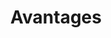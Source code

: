 ---
draft: false
layout: blocks
title: Avantages
url: /avantages
image: /images/uploads/illu-business-plan.svg
hero:
  title: Les avantages de Lawyerify
blocks:
  - name: editorial
    direction: rtl
    title: Un CMS orienté métier
    text: >-
     Grâce à son espace administration dédié aux cabinets d’avocats, la mise à jour de contenu est grandement facilité.

     Que vous aillez des associés, collaborateurs, jurites…
    cta: 
      text: En savoir plus sur le CMS Lawyerify
      url: /avantages/cms-oriente-metier
    image: /images/uploads/illu-website.svg
  - name: editorial
    direction: ltr
    title: Sécurité maximale
    text: >-
     Les sites web Lawyerify sont sécurisés, parce que ces sites utilisent la technologie Jamstack, il n'y a donc pas de langage serveur, ni de base de données, donc aucun risque de hacking par la couche applicative.
    cta: 
      text: En savoir plus sur la sécurité
      url: /avantages/securite-maximale
    image: /images/uploads/illu-password.svg
  - name: editorial
    direction: rtl
    title: Performance optimale grâce à un site web éco-conçu
    text: >-
     L’éco-conception est un des enjeux des prochaines années, nous vous expliquons pourquoi cette façon de concevoir permet d’avoir des sites web performant et ultra rapide.
    cta: 
      text: En savoir plus sur l’éco-conception
      url: /avantages/eco-conception
    image: /images/uploads/illu-settings.svg
  - name: editorial
    direction: ltr
    title: Accessible à tous
    text: >-
     L’accessibilité numérique consiste à rendre les services en ligne accessibles aux personnes en situation de handicap. La direction interministérielle du numérique ([DINUM](https://www.numerique.gouv.fr/dinum/)) édite le référentiel général d’amélioration de l’accessibilité ([RGAA](https://www.numerique.gouv.fr/publications/rgaa-accessibilite/)) ce à quoi Lawyerify respecte au plus près.
    cta: 
      text: En savoir plus sur l’accessibilité
      url: /avantages/accessible-a-tous
    image: /images/uploads/illu-project.svg
---